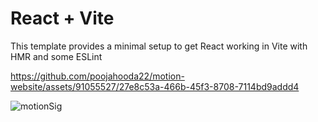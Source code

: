 
# React + Vite

This template provides a minimal setup to get React working in Vite with HMR and some ESLint



https://github.com/poojahooda22/motion-website/assets/91055527/27e8c53a-466b-45f3-8708-7114bd9addd4

![motionSig](https://github.com/poojahooda22/motion-website/assets/91055527/4e382850-52b1-4b9f-8878-7f952225ec3e)
